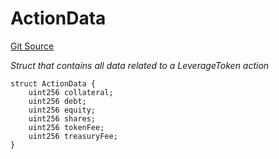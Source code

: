# ActionData
[Git Source](https://github.com/seamless-protocol/ilm-v2/blob/c66c8e188b984325bffdd199b88ca303e9f58b11/src/types/DataTypes.sol)

*Struct that contains all data related to a LeverageToken action*


```solidity
struct ActionData {
    uint256 collateral;
    uint256 debt;
    uint256 equity;
    uint256 shares;
    uint256 tokenFee;
    uint256 treasuryFee;
}
```

